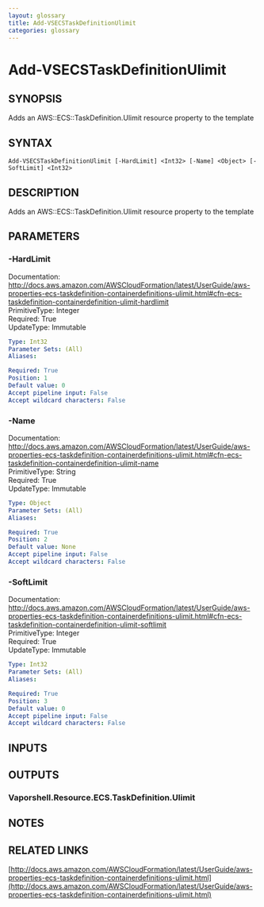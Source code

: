 ```yaml
---
layout: glossary
title: Add-VSECSTaskDefinitionUlimit
categories: glossary
---
```


# Add-VSECSTaskDefinitionUlimit

## SYNOPSIS
Adds an AWS::ECS::TaskDefinition.Ulimit resource property to the template

## SYNTAX

```
Add-VSECSTaskDefinitionUlimit [-HardLimit] <Int32> [-Name] <Object> [-SoftLimit] <Int32>
```

## DESCRIPTION
Adds an AWS::ECS::TaskDefinition.Ulimit resource property to the template

## PARAMETERS

### -HardLimit
Documentation: http://docs.aws.amazon.com/AWSCloudFormation/latest/UserGuide/aws-properties-ecs-taskdefinition-containerdefinitions-ulimit.html#cfn-ecs-taskdefinition-containerdefinition-ulimit-hardlimit    
PrimitiveType: Integer    
Required: True    
UpdateType: Immutable

```yaml
Type: Int32
Parameter Sets: (All)
Aliases: 

Required: True
Position: 1
Default value: 0
Accept pipeline input: False
Accept wildcard characters: False
```

### -Name
Documentation: http://docs.aws.amazon.com/AWSCloudFormation/latest/UserGuide/aws-properties-ecs-taskdefinition-containerdefinitions-ulimit.html#cfn-ecs-taskdefinition-containerdefinition-ulimit-name    
PrimitiveType: String    
Required: True    
UpdateType: Immutable

```yaml
Type: Object
Parameter Sets: (All)
Aliases: 

Required: True
Position: 2
Default value: None
Accept pipeline input: False
Accept wildcard characters: False
```

### -SoftLimit
Documentation: http://docs.aws.amazon.com/AWSCloudFormation/latest/UserGuide/aws-properties-ecs-taskdefinition-containerdefinitions-ulimit.html#cfn-ecs-taskdefinition-containerdefinition-ulimit-softlimit    
PrimitiveType: Integer    
Required: True    
UpdateType: Immutable

```yaml
Type: Int32
Parameter Sets: (All)
Aliases: 

Required: True
Position: 3
Default value: 0
Accept pipeline input: False
Accept wildcard characters: False
```

## INPUTS

## OUTPUTS

### Vaporshell.Resource.ECS.TaskDefinition.Ulimit

## NOTES

## RELATED LINKS

[http://docs.aws.amazon.com/AWSCloudFormation/latest/UserGuide/aws-properties-ecs-taskdefinition-containerdefinitions-ulimit.html](http://docs.aws.amazon.com/AWSCloudFormation/latest/UserGuide/aws-properties-ecs-taskdefinition-containerdefinitions-ulimit.html)

